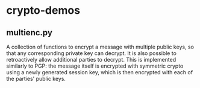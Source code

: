 # crypto-demos
## multienc.py
A collection of functions to encrypt a message with multiple public keys, so that any corresponding private key can decrypt. It is also possible to retroactively allow additional parties to decrypt.
This is implemented similarly to PGP: the message itself is encrypted with symmetric crypto using a newly generated session key, which is then encrypted with each of the parties' public keys.
